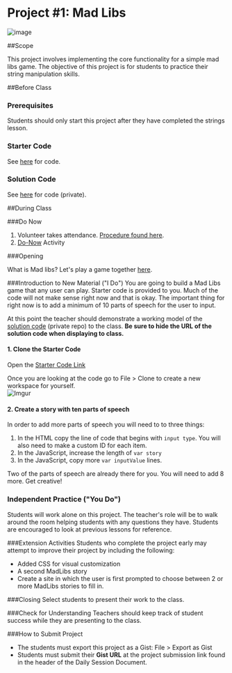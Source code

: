 # Project #1: Mad Libs

![image](http://i.imgur.com/7HUunNK.jpg)

##Scope

This project involves implementing the core functionality for a simple mad libs game. The objective of this project is for students to practice their string manipulation skills. 
 
##Before Class

### Prerequisites
Students should only start this project after they have completed the strings lesson.

### Starter Code

See [here](http://jsbin.com/luheqo/edit?html,js,output) for code. 

### Solution Code

See [here](https://github.com/ScriptEdcurriculum/solutions2015/blob/master/year1/6-javascript1_2/2-project-madlibs/) for code (private).

##During Class

###Do Now

1. Volunteer takes attendance. [Procedure found here](https://docs.google.com/document/d/19IIhqykr70vj7wnqyJYuQNTkd9GX56Xgl3omD42IcMk/edit).
2. [Do-Now](do_now.md) Activity

###Opening

What is Mad libs? Let's play a game together [here](http://www.madglibs.com/showglib.php?glibid=180).

###Introduction to New Material ("I Do")
You are going to build a Mad Libs game that any user can play. Starter code is provided to you. Much of the code will not make sense right now and that is okay. The important thing for right now is to add a minimum of 10 parts of speech for the user to input.

At this point the teacher should demonstrate a working model of the [solution code](https://github.com/ScriptEdcurriculum/solutions2015/blob/master/year1/6-javascript1_2/2-project-madlibs/) (private repo) to the class. **Be sure to hide the URL of the solution code when displaying to class.**
 
#### 1. Clone the Starter Code

Open the [Starter Code Link](http://jsbin.com/luheqo/edit?html,js,output)

Once you are looking at the code go to File > Clone to create a new workspace for yourself.  
![Imgur](http://i.imgur.com/Wt5iMBpm.png)

#### 2. Create a story with ten parts of speech

In order to add more parts of speech you will need to to three things:

1. In the HTML copy the line of code that begins with `input type`. You will also need to make a custom ID for each item.
2. In the JavaScript, increase the length of `var story`
3. In the JavaScript, copy more `var inputValue` lines.

Two of the parts of speech are already there for you. You will need to add 8 more. Get creative!


### Independent Practice ("You Do") 
Students will work alone on this project. The teacher's role will be to walk around the room helping students with any questions they have. Students are encouraged to look at previous lessons for reference.

###Extension Activities
Students who complete the project early may attempt to improve their project by including the following:  

* Added CSS for visual customization
* A second MadLibs story
* Create a site in which the user is first prompted to choose between 2 or more MadLibs stories to fill in.

###Closing
Select students to present their work to the class.

###Check for Understanding
Teachers should keep track of student success while they are presenting to the class.

###How to Submit Project
* The students must export this project as a Gist: File > Export as Gist
* Students must submit their **Gist URL** at the project submission link found in the header of the Daily Session Document.
